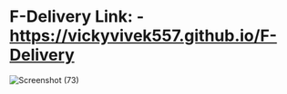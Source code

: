 ﻿# F-Delivery Link: - https://vickyvivek557.github.io/F-Delivery
![Screenshot (73)](https://github.com/vickyvivek557/F-Delivery/assets/117736473/c83dc943-aeaf-4de1-8fa9-c28aeec54d27)
